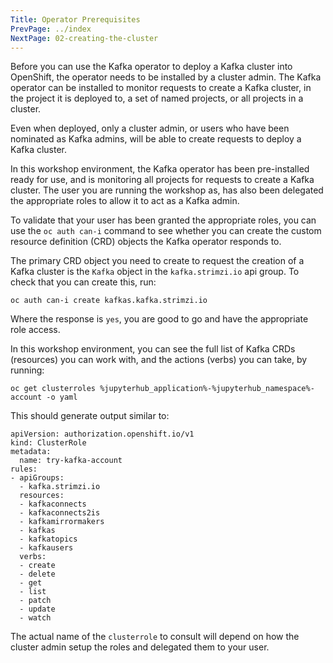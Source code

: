 ```yaml
---
Title: Operator Prerequisites
PrevPage: ../index
NextPage: 02-creating-the-cluster
---
```


Before you can use the Kafka operator to deploy a Kafka cluster into OpenShift, the operator needs to be installed by a cluster admin. The Kafka operator can be installed to monitor requests to create a Kafka cluster, in the project it is deployed to, a set of named projects, or all projects in a cluster.

Even when deployed, only a cluster admin, or users who have been nominated as Kafka admins, will be able to create requests to deploy a Kafka cluster.

In this workshop environment, the Kafka operator has been pre-installed ready for use, and is monitoring all projects for requests to create a Kafka cluster. The user you are running the workshop as, has also been delegated the appropriate roles to allow it to act as a Kafka admin.

To validate that your user has been granted the appropriate roles, you can use the `oc auth can-i` command to see whether you can create the custom resource definition (CRD) objects the Kafka operator responds to.

The primary CRD object you need to create to request the creation of a Kafka cluster is the `Kafka` object in the `kafka.strimzi.io` api group. To check that you can create this, run:

```execute
oc auth can-i create kafkas.kafka.strimzi.io
```

Where the response is `yes`, you are good to go and have the appropriate role access.

In this workshop environment, you can see the full list of Kafka CRDs (resources) you can work with, and the actions (verbs) you can take, by running:

```execute
oc get clusterroles %jupyterhub_application%-%jupyterhub_namespace%-account -o yaml
```

This should generate output similar to:

```
apiVersion: authorization.openshift.io/v1
kind: ClusterRole
metadata:
  name: try-kafka-account
rules:
- apiGroups:
  - kafka.strimzi.io
  resources:
  - kafkaconnects
  - kafkaconnects2is
  - kafkamirrormakers
  - kafkas
  - kafkatopics
  - kafkausers
  verbs:
  - create
  - delete
  - get
  - list
  - patch
  - update
  - watch
```

The actual name of the `clusterrole` to consult will depend on how the cluster admin setup the roles and delegated them to your user.
